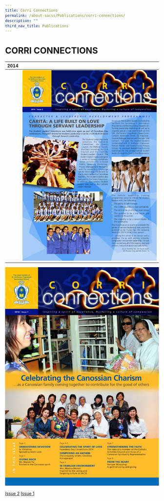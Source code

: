 ```yaml
---
title: Corri Connections
permalink: /about-sacss/Publications/corri-connections/
description: ""
third_nav_title: Publications
---
```

# CORRI CONNECTIONS

|  2014 |   | 
|:---:|:---:|
|  |  ![](/images/About%20us/CORRI%20CONNECTIONS/500b4ccb8678449ca5a4b4a7d96bcc23-0001-724x1024.jpg)  |

![](/images/About%20us/CORRI%20CONNECTIONS/0001-724x1024.jpg)

[Issue 2](/files/About%20us/SAC_14_CC2-web.pdf)
[Issue 1](/files/About%20us/SAC_14_CC-web.pdf) 